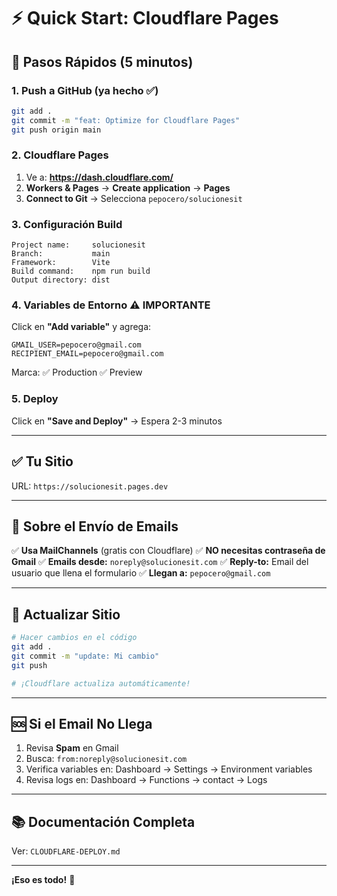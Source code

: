 # ⚡ Quick Start: Cloudflare Pages

## 🎯 Pasos Rápidos (5 minutos)

### **1. Push a GitHub** (ya hecho ✅)
```bash
git add .
git commit -m "feat: Optimize for Cloudflare Pages"
git push origin main
```

### **2. Cloudflare Pages**

1. Ve a: **https://dash.cloudflare.com/**
2. **Workers & Pages** → **Create application** → **Pages**
3. **Connect to Git** → Selecciona `pepocero/solucionesit`

### **3. Configuración Build**

```
Project name:     solucionesit
Branch:           main
Framework:        Vite
Build command:    npm run build
Output directory: dist
```

### **4. Variables de Entorno** ⚠️ **IMPORTANTE**

Click en **"Add variable"** y agrega:

```
GMAIL_USER=pepocero@gmail.com
RECIPIENT_EMAIL=pepocero@gmail.com
```

Marca: ✅ Production ✅ Preview

### **5. Deploy**

Click en **"Save and Deploy"** → Espera 2-3 minutos

---

## ✅ Tu Sitio

URL: `https://solucionesit.pages.dev`

---

## 📧 Sobre el Envío de Emails

✅ **Usa MailChannels** (gratis con Cloudflare)
✅ **NO necesitas contraseña de Gmail**
✅ **Emails desde:** `noreply@solucionesit.com`
✅ **Reply-to:** Email del usuario que llena el formulario
✅ **Llegan a:** `pepocero@gmail.com`

---

## 🔄 Actualizar Sitio

```bash
# Hacer cambios en el código
git add .
git commit -m "update: Mi cambio"
git push

# ¡Cloudflare actualiza automáticamente!
```

---

## 🆘 Si el Email No Llega

1. Revisa **Spam** en Gmail
2. Busca: `from:noreply@solucionesit.com`
3. Verifica variables en: Dashboard → Settings → Environment variables
4. Revisa logs en: Dashboard → Functions → contact → Logs

---

## 📚 Documentación Completa

Ver: `CLOUDFLARE-DEPLOY.md`

---

**¡Eso es todo!** 🚀

